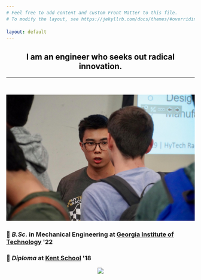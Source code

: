 ```yaml
---
# Feel free to add content and custom Front Matter to this file.
# To modify the layout, see https://jekyllrb.com/docs/themes/#overriding-theme-defaults

layout: default
---
```

<h2 style="color: #5e9ca0; text-align: center;"><span style="color: #000000;">I am an engineer who seeks out radical innovation.</span></h2>

<hr>

<br />

<p align="center">
  <img width="auto" height="auto" src="/assets/photo69.JPG">
</p>

### 🐝 *B.Sc.* in Mechanical Engineering at [Georgia Institute of Technology](https://www.me.gatech.edu/) '22 <br />
### 🦁 *Diploma* at [Kent School](https://www.kent-school.edu/) '18

<p align="center">
  <img width="auto" height="500" src="/assets/photo9.png">
</p>
